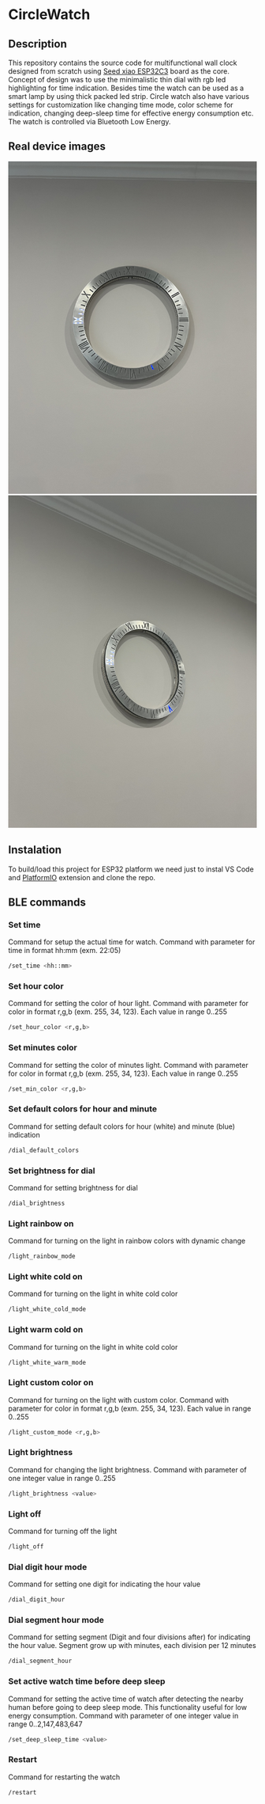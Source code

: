 # CircleWatch

## Description
This repository contains the source code for multifunctional wall clock designed from scratch using [Seed xiao ESP32C3](https://www.seeedstudio.com/Seeed-XIAO-ESP32C3-p-5431.html) board as the core. 
Concept of design was to use the minimalistic thin dial with rgb led highlighting for time indication. Besides time the watch can be used as a smart lamp by using thick packed led strip. 
Circle watch also have various settings for customization like changing time mode, color scheme for indication, changing deep-sleep time for effective energy consumption etc.
The watch is controlled via Bluetooth Low Energy.

## Real device images

![CircleWatch pic1](images/IMG_3632.jpeg) ![CircleWatch pic1](images/IMG_3630.jpeg)

## Instalation
To build/load this project for ESP32 platform we need just to instal VS Code and [PlatformIO](https://platformio.org/) extension and clone the repo.

## BLE commands

### Set time
Command for setup the actual time for watch. Command with parameter for time in format hh:mm (exm. 22:05)
```bash
/set_time <hh::mm>
```
### Set hour color
Command for setting the color of hour light. Command with parameter for color in format r,g,b (exm. 255, 34, 123). Each value in range 0..255
```bash
/set_hour_color <r,g,b>
```
### Set minutes color
Command for setting the color of minutes light. Command with parameter for color in format r,g,b (exm. 255, 34, 123). Each value in range 0..255
```bash
/set_min_color <r,g,b>
```

### Set default colors for hour and minute
Command for setting default colors for hour (white) and minute (blue) indication
```bash
/dial_default_colors
```

### Set brightness for dial
Command for setting brightness for dial
```bash
/dial_brightness
```

### Light rainbow on
Command for turning on the light in rainbow colors with dynamic change
```bash
/light_rainbow_mode
```
### Light white cold on
Command for turning on the light in white cold color
```bash
/light_white_cold_mode
```

### Light warm cold on
Command for turning on the light in white cold color
```bash
/light_white_warm_mode
```

### Light custom color on
Command for turning on the light with custom color.
Command with parameter for color in format r,g,b (exm. 255, 34, 123). Each value in range 0..255
```bash
/light_custom_mode <r,g,b>
```

### Light brightness
Command for changing the light brightness.
Command with parameter of one integer value in range 0..255
```bash
/light_brightness <value>
```

### Light off
Command for turning off the light
```bash
/light_off
```

### Dial digit hour mode
Command for setting one digit for indicating the hour value
```bash
/dial_digit_hour
```

### Dial segment hour mode
Command for setting segment (Digit and four divisions after) for indicating the hour value.
Segment grow up with minutes, each division per 12 minutes
```bash
/dial_segment_hour
```

### Set active watch time before deep sleep
Command for setting the active time of watch after detecting the nearby human before going to deep sleep mode.
This functionality useful for low energy consumption.
Command with parameter of one integer value in range 0..2,147,483,647
```bash
/set_deep_sleep_time <value>
```

### Restart
Command for restarting the watch
```bash
/restart
```
